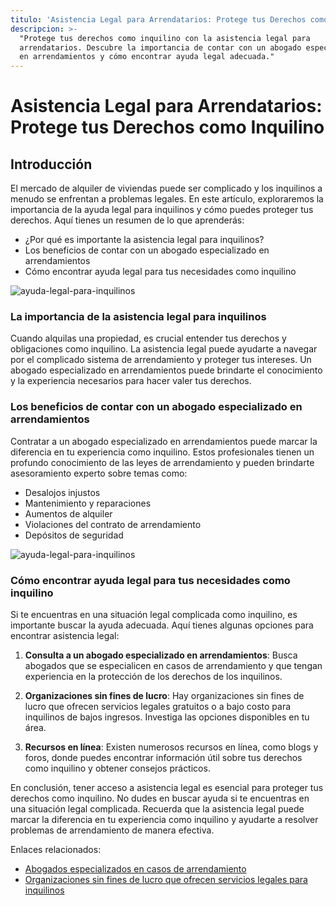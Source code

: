 ```yaml
---
titulo: 'Asistencia Legal para Arrendatarios: Protege tus Derechos como Inquilino'
descripcion: >-
  "Protege tus derechos como inquilino con la asistencia legal para
  arrendatarios. Descubre la importancia de contar con un abogado especializado
  en arrendamientos y cómo encontrar ayuda legal adecuada."
---
```


# Asistencia Legal para Arrendatarios: Protege tus Derechos como Inquilino

## Introducción

El mercado de alquiler de viviendas puede ser complicado y los inquilinos a menudo se enfrentan a problemas legales. En este artículo, exploraremos la importancia de la ayuda legal para inquilinos y cómo puedes proteger tus derechos. Aquí tienes un resumen de lo que aprenderás:

- ¿Por qué es importante la asistencia legal para inquilinos?
- Los beneficios de contar con un abogado especializado en arrendamientos
- Cómo encontrar ayuda legal para tus necesidades como inquilino

![ayuda-legal-para-inquilinos](./img/ayuda-legal-para-inquilinos-1.webp)

### La importancia de la asistencia legal para inquilinos

Cuando alquilas una propiedad, es crucial entender tus derechos y obligaciones como inquilino. La asistencia legal puede ayudarte a navegar por el complicado sistema de arrendamiento y proteger tus intereses. Un abogado especializado en arrendamientos puede brindarte el conocimiento y la experiencia necesarios para hacer valer tus derechos.

### Los beneficios de contar con un abogado especializado en arrendamientos

Contratar a un abogado especializado en arrendamientos puede marcar la diferencia en tu experiencia como inquilino. Estos profesionales tienen un profundo conocimiento de las leyes de arrendamiento y pueden brindarte asesoramiento experto sobre temas como:

- Desalojos injustos
- Mantenimiento y reparaciones
- Aumentos de alquiler
- Violaciones del contrato de arrendamiento
- Depósitos de seguridad

![ayuda-legal-para-inquilinos](./img/ayuda-legal-para-inquilinos-2.webp)

### Cómo encontrar ayuda legal para tus necesidades como inquilino

Si te encuentras en una situación legal complicada como inquilino, es importante buscar la ayuda adecuada. Aquí tienes algunas opciones para encontrar asistencia legal:

1. **Consulta a un abogado especializado en arrendamientos**: Busca abogados que se especialicen en casos de arrendamiento y que tengan experiencia en la protección de los derechos de los inquilinos.

2. **Organizaciones sin fines de lucro**: Hay organizaciones sin fines de lucro que ofrecen servicios legales gratuitos o a bajo costo para inquilinos de bajos ingresos. Investiga las opciones disponibles en tu área.

3. **Recursos en línea**: Existen numerosos recursos en línea, como blogs y foros, donde puedes encontrar información útil sobre tus derechos como inquilino y obtener consejos prácticos.

En conclusión, tener acceso a asistencia legal es esencial para proteger tus derechos como inquilino. No dudes en buscar ayuda si te encuentras en una situación legal complicada. Recuerda que la asistencia legal puede marcar la diferencia en tu experiencia como inquilino y ayudarte a resolver problemas de arrendamiento de manera efectiva.

Enlaces relacionados:

- [Abogados especializados en casos de arrendamiento](abogados-especialistas-en-casos-de-arrendamiento)
- [Organizaciones sin fines de lucro que ofrecen servicios legales para inquilinos](organizaciones-sin-fines-de-lucro-servicios-legales-inquilinos)
